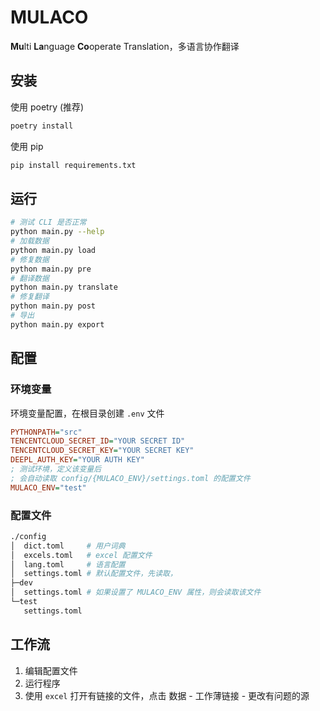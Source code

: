 # MULACO

**Mu**lti **La**nguage **Co**operate Translation，多语言协作翻译

## 安装

使用 poetry (推荐)

```sh
poetry install
```

使用 pip

```sh
pip install requirements.txt
```

## 运行

```sh
# 测试 CLI 是否正常
python main.py --help
# 加载数据
python main.py load
# 修复数据
python main.py pre
# 翻译数据
python main.py translate
# 修复翻译
python main.py post
# 导出
python main.py export
```

## 配置

### 环境变量

环境变量配置，在根目录创建 `.env` 文件

```ini
PYTHONPATH="src"
TENCENTCLOUD_SECRET_ID="YOUR SECRET ID"
TENCENTCLOUD_SECRET_KEY="YOUR SECRET KEY"
DEEPL_AUTH_KEY="YOUR AUTH KEY"
; 测试环境，定义该变量后
; 会自动读取 config/{MULACO_ENV}/settings.toml 的配置文件
MULACO_ENV="test"
```

### 配置文件

```sh
./config
│  dict.toml     # 用户词典
│  excels.toml   # excel 配置文件
│  lang.toml     # 语言配置
│  settings.toml # 默认配置文件，先读取，
├─dev
│  settings.toml # 如果设置了 MULACO_ENV 属性，则会读取该文件
└─test
   settings.toml
```

## 工作流

1. 编辑配置文件
2. 运行程序
3. 使用 `excel` 打开有链接的文件，点击 数据 - 工作薄链接 - 更改有问题的源
